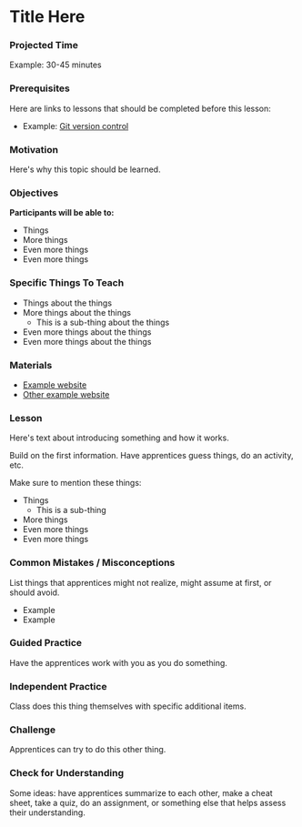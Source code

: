 # Title Here

### Projected Time

Example: 30-45 minutes

### Prerequisites

Here are links to lessons that should be completed before this lesson:

- Example: [Git version control](version-control/git-version-control/git-version-control.md)

### Motivation

Here's why this topic should be learned.

### Objectives

**Participants will be able to:**

- Things
- More things
- Even more things
- Even more things

### Specific Things To Teach

- Things about the things
- More things about the things
	- This is a sub-thing about the things
- Even more things about the things
- Even more things about the things

### Materials

- [Example website](example.com)
- [Other example website](otherexample.com)

### Lesson

Here's text about introducing something and how it works.

Build on the first information. Have apprentices guess things, do an activity, etc.

Make sure to mention these things:

- Things
	- This is a sub-thing
- More things
- Even more things
- Even more things


### Common Mistakes / Misconceptions

List things that apprentices might not realize, might assume at first, or should avoid.

- Example
- Example


### Guided Practice

Have the apprentices work with you as you do something.


### Independent Practice

Class does this thing themselves with specific additional items.


### Challenge

Apprentices can try to do this other thing.


### Check for Understanding

Some ideas: have apprentices summarize to each other, make a cheat sheet, take a quiz, do an assignment, or something else that helps assess their understanding.
